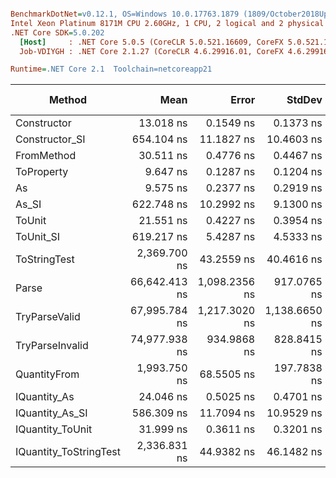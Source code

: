 ``` ini

BenchmarkDotNet=v0.12.1, OS=Windows 10.0.17763.1879 (1809/October2018Update/Redstone5)
Intel Xeon Platinum 8171M CPU 2.60GHz, 1 CPU, 2 logical and 2 physical cores
.NET Core SDK=5.0.202
  [Host]     : .NET Core 5.0.5 (CoreCLR 5.0.521.16609, CoreFX 5.0.521.16609), X64 RyuJIT
  Job-VDIYGH : .NET Core 2.1.27 (CoreCLR 4.6.29916.01, CoreFX 4.6.29916.03), X64 RyuJIT

Runtime=.NET Core 2.1  Toolchain=netcoreapp21  

```
|                 Method |          Mean |         Error |        StdDev |  Gen 0 |  Gen 1 | Gen 2 | Allocated |
|----------------------- |--------------:|--------------:|--------------:|-------:|-------:|------:|----------:|
|            Constructor |     13.018 ns |     0.1549 ns |     0.1373 ns |      - |      - |     - |         - |
|         Constructor_SI |    654.104 ns |    11.1827 ns |    10.4603 ns | 0.0286 |      - |     - |     192 B |
|             FromMethod |     30.511 ns |     0.4776 ns |     0.4467 ns |      - |      - |     - |         - |
|             ToProperty |      9.647 ns |     0.1287 ns |     0.1204 ns |      - |      - |     - |         - |
|                     As |      9.575 ns |     0.2377 ns |     0.2919 ns |      - |      - |     - |         - |
|                  As_SI |    622.748 ns |    10.2992 ns |     9.1300 ns | 0.0286 |      - |     - |     192 B |
|                 ToUnit |     21.551 ns |     0.4227 ns |     0.3954 ns |      - |      - |     - |         - |
|              ToUnit_SI |    619.217 ns |     5.4287 ns |     4.5333 ns | 0.0286 |      - |     - |     192 B |
|           ToStringTest |  2,369.700 ns |    43.2559 ns |    40.4616 ns | 0.1411 |      - |     - |     952 B |
|                  Parse | 66,642.413 ns | 1,098.2356 ns |   917.0765 ns | 6.8359 | 0.2441 |     - |   44816 B |
|          TryParseValid | 67,995.784 ns | 1,217.3020 ns | 1,138.6650 ns | 6.8359 | 0.2441 |     - |   44792 B |
|        TryParseInvalid | 74,977.938 ns |   934.9868 ns |   828.8415 ns | 6.7139 | 0.2441 |     - |   44392 B |
|           QuantityFrom |  1,993.750 ns |    68.5505 ns |   197.7838 ns |      - |      - |     - |      56 B |
|           IQuantity_As |     24.046 ns |     0.5025 ns |     0.4701 ns | 0.0038 |      - |     - |      24 B |
|        IQuantity_As_SI |    586.309 ns |    11.7094 ns |    10.9529 ns | 0.0286 |      - |     - |     192 B |
|       IQuantity_ToUnit |     31.999 ns |     0.3611 ns |     0.3201 ns | 0.0088 |      - |     - |      56 B |
| IQuantity_ToStringTest |  2,336.831 ns |    44.9382 ns |    46.1482 ns | 0.1411 |      - |     - |     952 B |
